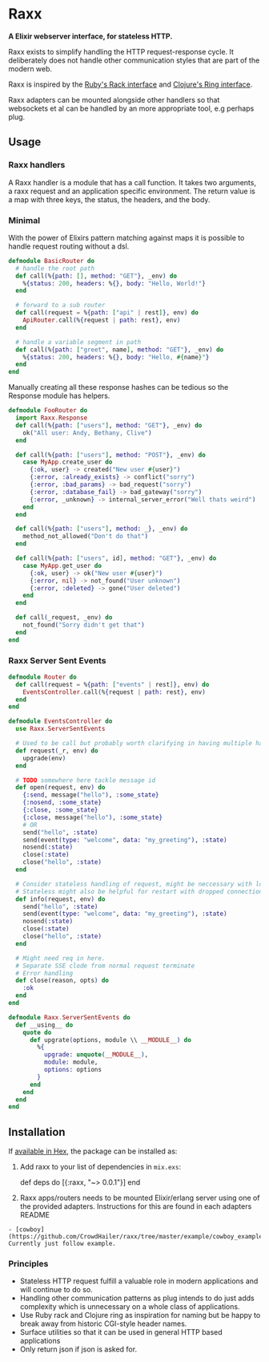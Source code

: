 # Raxx

**A Elixir webserver interface, for stateless HTTP.**

Raxx exists to simplify handling the HTTP request-response cycle.
It deliberately does not handle other communication styles that are part of the modern web.

Raxx is inspired by the [Ruby's Rack interface](http://rack.github.io/) and [Clojure's Ring interface](https://github.com/ring-clojure).

Raxx adapters can be mounted alongside other handlers so that websockets et al can be handled by an more appropriate tool, e.g perhaps plug.

## Usage

### Raxx handlers
A Raxx handler is a module that has a call function.
It takes two arguments, a raxx request and an application specific environment.
The return value is a map with three keys, the status, the headers, and the body.

### Minimal

With the power of Elixirs pattern matching against maps it is possible to handle request routing without a dsl.

```elixir
defmodule BasicRouter do
  # handle the root path
  def call(%{path: [], method: "GET"}, _env) do
    %{status: 200, headers: %{}, body: "Hello, World!"}
  end

  # forward to a sub router
  def call(request = %{path: ["api" | rest]}, env) do
    ApiRouter.call(%{request | path: rest}, env)
  end

  # handle a variable segment in path
  def call(%{path: ["greet", name], method: "GET"}, _env) do
    %{status: 200, headers: %{}, body: "Hello, #{name}"}
  end
end
```

Manually creating all these response hashes can be tedious so the Response module has helpers.

```elixir
defmodule FooRouter do
  import Raxx.Response
  def call(%{path: ["users"], method: "GET"}, _env) do
    ok("All user: Andy, Bethany, Clive")
  end

  def call(%{path: ["users"], method: "POST"}, _env) do
    case MyApp.create_user do
      {:ok, user} -> created("New user #{user}")
      {:error, :already_exists} -> conflict("sorry")
      {:error, :bad_params} -> bad_request("sorry")
      {:error, :database_fail} -> bad_gateway("sorry")
      {:error, _unknown} -> internal_server_error("Well thats weird")
    end
  end

  def call(%{path: ["users"], method: _}, _env) do
    method_not_allowed("Don't do that")
  end

  def call(%{path: ["users", id], method: "GET"}, _env) do
    case MyApp.get_user do
      {:ok, user} -> ok("New user #{user}")
      {:error, nil} -> not_found("User unknown")
      {:error, :deleted} -> gone("User deleted")
    end
  end

  def call(_request, _env) do
    not_found("Sorry didn't get that")
  end
end
```

### Raxx Server Sent Events
```elixir
defmodule Router do
  def call(request = %{path: ["events" | rest]}, env) do
    EventsController.call(%{request | path: rest}, env)
  end
end

defmodule EventsController do
  use Raxx.ServerSentEvents

  # Used to be call but probably worth clarifying in having multiple handlers
  def request(_r, env) do
    upgrade(env)
  end

  # TODO somewhere here tackle message id
  def open(request, env) do
    {:send, message("hello"), :some_state}
    {:nosend, :some_state}
    {:close, :some_state}
    {:close, message("hello"), :some_state}
    # OR
    send("hello", :state)
    send(event(type: "welcome", data: "my_greeting"), :state)
    nosend(:state)
    close(:state)
    close("hello", :state)
  end

  # Consider stateless handling of request, might be neccessary with long poll poly fill
  # Stateless might also be helpful for restart with dropped connections
  def info(request, env) do
    send("hello", :state)
    send(event(type: "welcome", data: "my_greeting"), :state)
    nosend(:state)
    close(:state)
    close("hello", :state)
  end

  # Might need req in here.
  # Separate SSE clode from normal request terminate
  # Error handling
  def close(reason, opts) do
    :ok
  end
end

defmodule Raxx.ServerSentEvents do
  def __using__ do
    quote do
      def upgrate(options, module \\ __MODULE__) do
        %{
          upgrade: unquote(__MODULE__),
          module: module,
          options: options
        }
      end
    end
  end
end
```

## Installation

If [available in Hex](https://hex.pm/docs/publish), the package can be installed as:

  1. Add raxx to your list of dependencies in `mix.exs`:

        def deps do
          [{:raxx, "~> 0.0.1"}]
        end

  2. Raxx apps/routers needs to be mounted Elixir/erlang server using one of the provided adapters. Instructions for this are found in each adapters README

    - [cowboy](https://github.com/CrowdHailer/raxx/tree/master/example/cowboy_example). Currently just follow example.


### Principles

- Stateless HTTP request fulfill a valuable role in modern applications and will continue to do so.
- Handling other communication patterns as plug intends to do just adds complexity which is unnecessary on a whole class of applications.
- Use Ruby rack and Clojure ring as inspiration for naming but be happy to break away from historic CGI-style header names.
- Surface utilities so that it can be used in general HTTP based applications
- Only return json if json is asked for.
